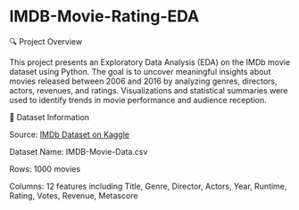 # IMDB-Movie-Rating-EDA
🔍 Project Overview

This project presents an Exploratory Data Analysis (EDA) on the IMDb movie dataset using Python. The goal is to uncover meaningful insights about movies released between 2006 and 2016 by analyzing genres, directors, actors, revenues, and ratings. Visualizations and statistical summaries were used to identify trends in movie performance and audience reception.

📁 Dataset Information

Source: [IMDb Dataset on Kaggle](https://www.kaggle.com/datasets/PromptCloudHQ/imdb-data)

Dataset Name: IMDB-Movie-Data.csv

Rows: 1000 movies

Columns: 12 features including Title, Genre, Director, Actors, Year, Runtime, Rating, Votes, Revenue, Metascore


